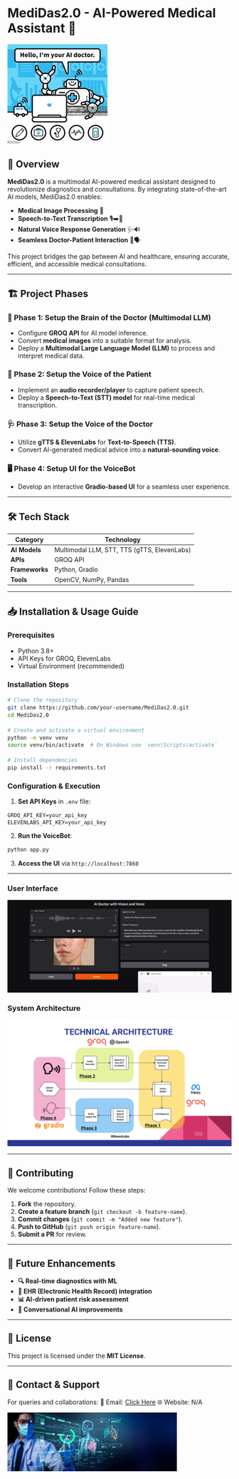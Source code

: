 # MediDas2.0 - AI-Powered Medical Assistant 🏥

![MediDas2.0](assets/logo.png)

## 🚀 Overview
**MediDas2.0** is a multimodal AI-powered medical assistant designed to revolutionize diagnostics and consultations. By integrating state-of-the-art AI models, MediDas2.0 enables:

- **Medical Image Processing** 📸
- **Speech-to-Text Transcription** 🎙️➡️📜
- **Natural Voice Response Generation** 🩺🔊
- **Seamless Doctor-Patient Interaction** 🏥🗣️

This project bridges the gap between AI and healthcare, ensuring accurate, efficient, and accessible medical consultations.

---

## 🏗️ Project Phases
### **🔬 Phase 1: Setup the Brain of the Doctor (Multimodal LLM)**
- Configure **GROQ API** for AI model inference.
- Convert **medical images** into a suitable format for analysis.
- Deploy a **Multimodal Large Language Model (LLM)** to process and interpret medical data.

### **🎤 Phase 2: Setup the Voice of the Patient**
- Implement an **audio recorder/player** to capture patient speech.
- Deploy a **Speech-to-Text (STT) model** for real-time medical transcription.

### **🩺 Phase 3: Setup the Voice of the Doctor**
- Utilize **gTTS & ElevenLabs** for **Text-to-Speech (TTS)**.
- Convert AI-generated medical advice into a **natural-sounding voice**.

### **🖥️ Phase 4: Setup UI for the VoiceBot**
- Develop an interactive **Gradio-based UI** for a seamless user experience.

---

## 🛠️ Tech Stack
| Category        | Technology |
|---------------|------------|
| **AI Models** | Multimodal LLM, STT, TTS (gTTS, ElevenLabs) |
| **APIs**      | GROQ API |
| **Frameworks** | Python, Gradio |
| **Tools**      | OpenCV, NumPy, Pandas |

---

## 📥 Installation & Usage Guide
### **Prerequisites**
- Python 3.8+
- API Keys for GROQ, ElevenLabs
- Virtual Environment (recommended)

### **Installation Steps**
```bash
# Clone the repository
git clone https://github.com/your-username/MediDas2.0.git
cd MediDas2.0

# Create and activate a virtual environment
python -m venv venv
source venv/bin/activate  # On Windows use `venv\Scripts\activate`

# Install dependencies
pip install -r requirements.txt
```

### **Configuration & Execution**
1. **Set API Keys** in `.env` file:
```env
GROQ_API_KEY=your_api_key
ELEVENLABS_API_KEY=your_api_key
```
2. **Run the VoiceBot**:
```bash
python app.py
```
3. **Access the UI** via `http://localhost:7860`

---

### **User Interface**
![MediDas2.0 UI](assets/ui_screenshot.png)

### **System Architecture**
![MediDas2.0 Architecture](assets/architecture.png)

---

## 🤝 Contributing
We welcome contributions! Follow these steps:
1. **Fork** the repository.
2. **Create a feature branch** (`git checkout -b feature-name`).
3. **Commit changes** (`git commit -m "Added new feature"`).
4. **Push to GitHub** (`git push origin feature-name`).
5. **Submit a PR** for review.

---

## 🔮 Future Enhancements
- **🔍 Real-time diagnostics with ML**
- **📁 EHR (Electronic Health Record) integration**
- **📊 AI-driven patient risk assessment**
- **🤖 Conversational AI improvements**

---

## 📜 License
This project is licensed under the **MIT License**.

---

## 📩 Contact & Support
For queries and collaborations:
📧 Email: [Click Here](mailto:satyamsingh4000@hotmail.com)
🌐 Website: N/A

![MediDas2.0](assets/banner.jpeg)
